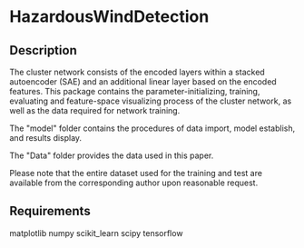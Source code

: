 # HazardousWindDetection

## Description
The cluster network consists of the encoded layers within a stacked autoencoder (SAE)  and an additional linear layer based on the encoded features.
This package contains the parameter-initializing, training, evaluating and feature-space visualizing process of the cluster network, as well as the data required for network training.


The "model" folder contains the procedures of data import, model establish, and results display.

The "Data" folder provides the data used in this paper.

Please note that the entire dataset used for the training and test  are available from the corresponding
author upon reasonable request. 
## Requirements
matplotlib
numpy
scikit_learn
scipy
tensorflow
